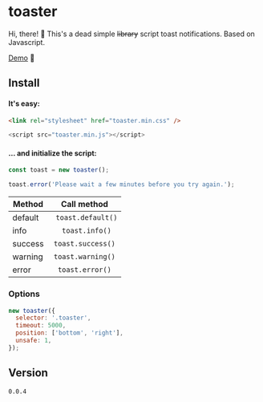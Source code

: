 # toaster
Hi, there! 👋 This's a dead simple ~~library~~ script toast notifications. Based on Javascript.

[Demo](https://evikza.github.io/toaster/example/) 🚀

## Install
#### It's easy:

```html
<link rel="stylesheet" href="toaster.min.css" />
```
```js
<script src="toaster.min.js"></script>
```

#### … and initialize the script:

```js
const toast = new toaster();

toast.error('Please wait a few minutes before you try again.');
```

| Method       | Сall method              | 
| -------------|:------------------:|
| default  | ``` toast.default()``` |
| info     | ``` toast.info()```    |
| success  | ```toast.success()```  |
| warning  | ```toast.warning()```  |
| error  | ```toast.error()```  |

### Options

```js
new toaster({
  selector: '.toaster',
  timeout: 5000,
  position: ['bottom', 'right'],
  unsafe: 1,
});
```

## Version

``` 0.0.4 ```
